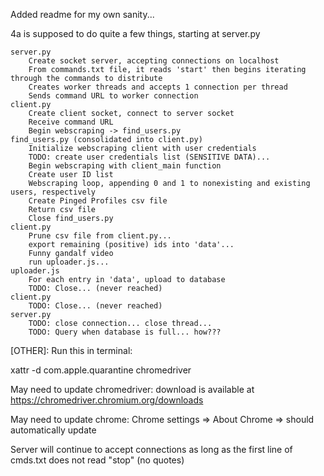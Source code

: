 Added readme for my own sanity...

4a is supposed to do quite a few things, starting at server.py

    server.py
        Create socket server, accepting connections on localhost
        From commands.txt file, it reads 'start' then begins iterating through the commands to distribute
        Creates worker threads and accepts 1 connection per thread
        Sends command URL to worker connection
    client.py
        Create client socket, connect to server socket
        Receive command URL
        Begin webscraping -> find_users.py
    find_users.py (consolidated into client.py)
        Initialize webscraping client with user credentials
        TODO: create user credentials list (SENSITIVE DATA)...
        Begin webscraping with client_main function
        Create user ID list
        Webscraping loop, appending 0 and 1 to nonexisting and existing users, respectively 
        Create Pinged Profiles csv file
        Return csv file
        Close find_users.py
    client.py
        Prune csv file from client.py...
        export remaining (positive) ids into 'data'...
        Funny gandalf video
        run uploader.js...
    uploader.js
        For each entry in 'data', upload to database
        TODO: Close... (never reached)
    client.py
        TODO: Close... (never reached)
    server.py
        TODO: close connection... close thread...
        TODO: Query when database is full... how???
    









[OTHER]:
Run this in terminal: 

xattr -d com.apple.quarantine chromedriver

May need to update chromedriver: 
download is available at https://chromedriver.chromium.org/downloads

May need to update chrome: 
Chrome settings => About Chrome => should automatically update

Server will continue to accept connections as long as the 
first line of cmds.txt does not read "stop" (no quotes)